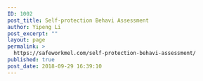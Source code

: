 ```yaml
---
ID: 1002
post_title: Self-protection Behavi Assessment
author: Yipeng Li
post_excerpt: ""
layout: page
permalink: >
  https://safeworkmel.com/self-protection-behavi-assessment/
published: true
post_date: 2018-09-29 16:39:10
---
```

<!-- wp:fl-builder/layout /-->